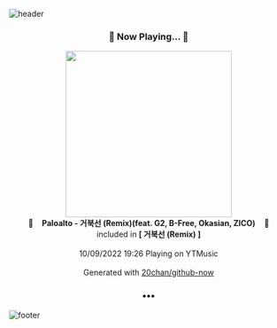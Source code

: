 ![header](https://capsule-render.vercel.app/api?type=wave&height=170&section=header&text=Hi.%20I'm%20SHIFT&fontColor=090707&fontAlignX=45&fontAlignY=65&fontSize=100)

<h3 align="center">🎵 Now Playing... 🎵</h3>
<p align="center">
  <a href="https://music.youtube.com/watch?v=0ERj8_hw_V4">
    <img width="300" src="https://lh3.googleusercontent.com/H6SePIl6f6-o_5eney_ZxpNnI0SDI9Fypjh-r9LFJdurDW4fxiY48uZ5odYBN2ELz6xIORtRfhN1dH5mzg">
  </a>
  <br>
  🎵&nbsp&nbsp&nbsp <b>Paloalto - 거북선 (Remix)(feat. G2, B-Free, Okasian, ZICO)</b> &nbsp&nbsp&nbsp🎵
  <br>
  included in <b>[ 거북선 (Remix) ]</b>
  
  <br />
  <br />
  10/09/2022 19:26 Playing on YTMusic
  <br />
  <br />
  Generated with <a href="https://github.com/20chan/github-now">20chan/github-now</a>
</p>

<h3 align="center">•••</h3>

![footer](https://capsule-render.vercel.app/api?type=wave&height=150&section=footer)
